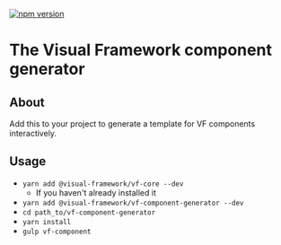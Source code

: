 [![npm version](https://badge.fury.io/js/%40visual-framework%2Fvf-component-generator.svg)](https://badge.fury.io/js/%40visual-framework%2Fvf-component-generator)

# The Visual Framework component generator

## About

Add this to your project to generate a template for VF components interactively.

## Usage

- `yarn add @visual-framework/vf-core --dev`
   - If you haven't already installed it
- `yarn add @visual-framework/vf-component-generator --dev`
- `cd path_to/vf-component-generator`
- `yarn install`
- `gulp vf-component`
